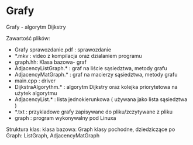 # Grafy
Grafy - algorytm Dijkstry

Zawartość plików:
- Grafy sprawozdanie.pdf : sprawozdanie 
- *.mkv : video z kompilacja oraz dzialaniem programu
- graph.hh: Klasa bazowa- graf  
- AdjacencyListGraph.* : graf na liście sąsiedztwa, metody grafu  
- AdjacencyMatGraph.* : graf na macierzy sąsiedztwa, metody grafu
- main.cpp :  driver 
- DijkstraAlgorythm.* : algorytm Dijkstry oraz kolejka priorytetowa na użytek algorytmu
- AdjacencyList.* : lista jednokierunkowa ( używana jako lista sąsiedztwa )
- *.txt : przykladowe grafy zapisywane do pliku/zczytywane z pliku
- graph : program wykonywalny pod Linuxa

Struktura klas:
klasa bazowa: Graph
klasy pochodne, dziedziczące po Graph: ListGraph, AdjacencyMatGraph

